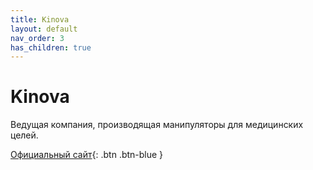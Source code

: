 ```yaml
---
title: Kinova
layout: default
nav_order: 3
has_children: true
---
```


# Kinova

Ведущая компания, производящая манипуляторы для медицинских целей.

[Официальный сайт](https://kinovarobotics.com/){: .btn .btn-blue }




